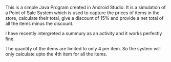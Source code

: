 This is a simple Java Program created in Android Studio.
It is a simulation of a Point of Sale System which is used to capture the prices of items in the store, calculate their total, give a discount of 15% and provide a net total of all the items minus the discount.

I have recently intergreted a summury as an activity and it works perfectly fine.

The quantity of the items are limited to only 4 per item. So the system will only calculate upto the 4th item for all the items.